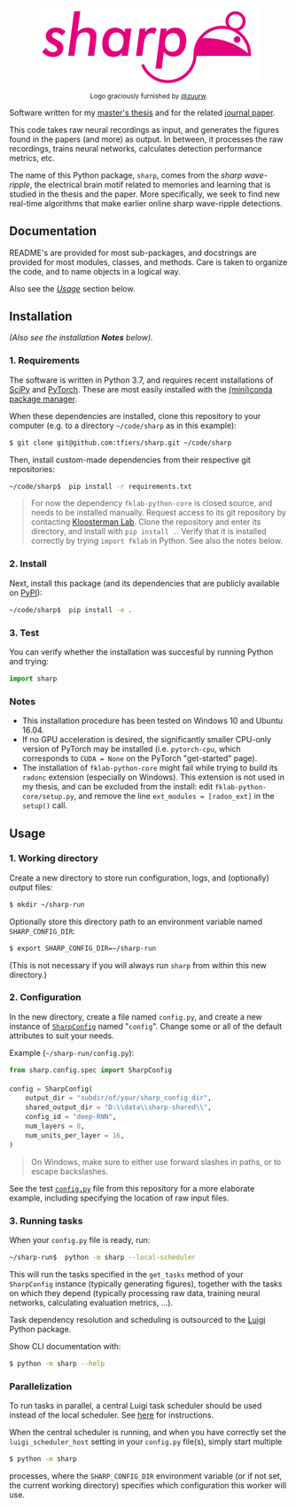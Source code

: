 <p align="center">
  <img src="logo.png" alt="Logo for this project: a stylized rat and the name "Sharp">
  <br>
  <sub>Logo graciously furnished by <a href="https://github.com/zuurw">@zuurw</a>.</sub>
</p>

Software written for my [master's thesis](https://github.com/tfiers/master-thesis) 
and for the related [journal paper](https://github.com/tfiers/neural-network-paper).

This code takes raw neural recordings as input, and generates the figures found
in the papers (and more) as output. In between, it processes the raw
recordings, trains neural networks, calculates detection performance metrics,
etc.

The name of this Python package, `sharp`, comes from the _sharp wave-ripple_,
the electrical brain motif related to memories and learning that is studied
in the thesis and the paper. More specifically, we seek to find new real-time
algorithms that make earlier online sharp wave-ripple detections.


## Documentation

README's are provided for most sub-packages,
and docstrings are provided for most modules, classes, and methods.
Care is taken to organize the code, and to name objects in a logical way.

Also see the [_Usage_](#Usage) section below.



## Installation

*(Also see the installation __Notes__ below).*

### 1. Requirements

The software is written in Python 3.7, and requires recent installations of
[SciPy](https://scipy.org/) and [PyTorch](https://pytorch.org/).
These are most easily installed with the [(mini)conda package manager](https://conda.io/docs/index.html).

When these dependencies are installed, clone this repository to your computer
(e.g. to a directory `~/code/sharp` as in this example):
```sh
$ git clone git@github.com:tfiers/sharp.git ~/code/sharp
```

Then, install custom-made dependencies from their respective git repositories:
```sh
~/code/sharp$  pip install -r requirements.txt
```

> For now the dependency `fklab-python-core` is closed source, and needs to be
installed manually. Request access to its git repository by contacting
[Kloosterman Lab](https://kloostermanlab.org/). Clone the repository and enter
its directory, and install with `pip install .`. Verify that it is installed
correctly by trying `import fklab` in Python. See also the notes below.


### 2. Install

Next, install this package (and its dependencies that are publicly available on
[PyPI](https://pypi.org/)):
```sh
~/code/sharp$  pip install -e .
```


### 3. Test

You can verify whether the installation was succesful by running Python and
trying:
```py
import sharp
```


### Notes

- This installation procedure has been tested on Windows 10 and Ubuntu 16.04.
- If no GPU acceleration is desired, the significantly smaller CPU-only 
  version of PyTorch may be installed (i.e. `pytorch-cpu`, which corresponds 
  to `CUDA = None` on the PyTorch "get-started" page).
- The installation of `fklab-python-core` might fail while trying to build its
  `radonc` extension (especially on Windows). This extension is not used in my
  thesis, and can be excluded from the install: edit `fklab-python-core/setup.py`, 
  and remove the line `ext_modules = [radon_ext]` in the `setup()` call.



## Usage

### 1. Working directory

Create a new directory to store run configuration, logs, and (optionally) output
files:
```sh
$ mkdir ~/sharp-run
```

Optionally store this directory path to an environment variable named
`SHARP_CONFIG_DIR`:
```sh
$ export SHARP_CONFIG_DIR=~/sharp-run
```
(This is not necessary if you will always run `sharp` from within this new
directory.)


### 2. Configuration

In the new directory, create a file named `config.py`, and create a new instance
of [`SharpConfig`](sharp/config/spec.py) named "`config`". Change some or all of 
the default attributes to suit your needs.

Example (`~/sharp-run/config.py`):
```py
from sharp.config.spec import SharpConfig

config = SharpConfig(
    output_dir = "subdir/of/your/sharp_config_dir",
    shared_output_dir = "D:\\data\\sharp-shared\\",
    config_id = "deep-RNN",
    num_layers = 8,
    num_units_per_layer = 16,
)
```

> On Windows, make sure to either use forward slashes in paths, or to escape
backslashes.

See the test [`config.py`](tests/system/config.py) file from this repository
for a more elaborate example, including specifying the location of raw input
files.


### 3. Running tasks

When your `config.py` file is ready, run:
```sh
~/sharp-run$  python -m sharp --local-scheduler
```
This will run the tasks specified in the `get_tasks` method of your 
`SharpConfig` instance (typically generating figures), together with the 
tasks on which they depend (typically processing raw data, training 
neural networks, calculating evaluation metrics, ...).

Task dependency resolution and scheduling is outsourced to the
[Luigi](https://luigi.readthedocs.io) Python package.


Show CLI documentation with:
```sh
$ python -m sharp --help
```


### Parallelization

To run tasks in parallel, a central Luigi task scheduler should be used instead
of the local scheduler. See [here](https://luigi.readthedocs.io/en/stable/central_scheduler.html)
for instructions.

When the central scheduler is running, and when you have correctly set the
`luigi_scheduler_host` setting in your `config.py` file(s), simply start multiple
```sh
$ python -m sharp
```
processes, where the `SHARP_CONFIG_DIR` environment variable (or if not set,
the current working directory) specifies which configuration this worker will
use.
